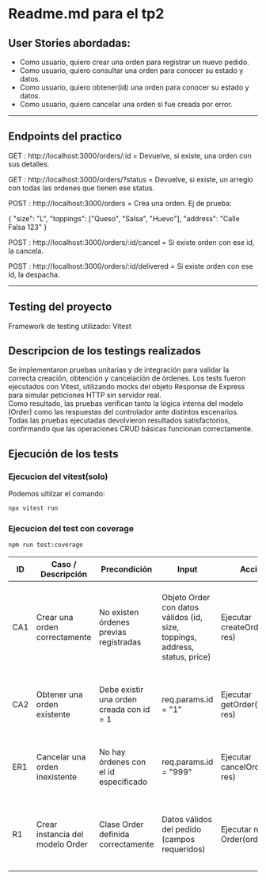 # Readme.md para el tp2

## User Stories abordadas:
- Como usuario, quiero crear una orden para registrar un nuevo pedido.
- Como usuario, quiero consultar una orden para conocer su estado y datos.
- Como usuario, quiero obtener(id) una orden para conocer su estado y datos.
- Como usuario, quiero cancelar una orden si fue creada por error.

---

## Endpoints del practico

GET : http://localhost:3000/orders/:id = Devuelve, si existe, una orden con sus detalles.

GET : http://localhost:3000/orders/?status = Devuelve, si existe, un arreglo con todas las ordenes que tienen ese status.

POST : http://localhost:3000/orders = Crea una orden. Ej de prueba: 

{
"size": "L",
"toppings": ["Queso", "Salsa", "Huevo"],
"address": "Calle Falsa 123"
}

POST : http://localhost:3000/orders/:id/cancel = Si existe orden con ese id, la cancela.

POST : http://localhost:3000/orders/:id/delivered = Si existe orden con ese id, la despacha.

---

## Testing del proyecto
Framework de testing utilizado: Vitest

## Descripcion de los testings realizados
Se implementaron pruebas unitarias y de integración para validar la correcta creación, obtención y cancelación de órdenes. Los tests fueron ejecutados con Vitest, utilizando mocks del objeto Response de Express para simular peticiones HTTP sin servidor real.     
Como resultado, las pruebas verifican tanto la lógica interna del modelo (Order) como las respuestas del controlador ante distintos escenarios. Todas las pruebas ejecutadas devolvieron resultados satisfactorios, confirmando que las operaciones CRUD básicas funcionan correctamente.

## Ejecución de los tests
### Ejecucion del vitest(solo)

Podemos ultilzar el comando:
```Bash
npx vitest run
```

### Ejecucion del test con coverage
```Bash
npm run test:coverage
```

| ID  | Caso / Descripción                 | Precondición                               | Input                                                                                     | Acción                           | Resultado esperado                                                                                | Test                       |
| --- | ---------------------------------- | ------------------------------------------ | ----------------------------------------------------------------------------------------- | -------------------------------- | ------------------------------------------------------------------------------------------------- | -------------------------- |
| CA1 | Crear una orden correctamente      | No existen órdenes previas registradas     | Objeto Order con datos válidos (id, size, toppings, address, status, price) | Ejecutar createOrder(req, res) | La orden se agrega a la lista orders, responde con código 201 y JSON con los datos ingresados | order.controller.test.ts |
| CA2 | Obtener una orden existente        | Debe existir una orden creada con id = 1 | req.params.id = "1"                                                                     | Ejecutar getOrder(req, res)    | Devuelve código 200 y JSON con los datos de la orden solicitada                                 | order.controller.test.ts |
| ER1 | Cancelar una orden inexistente     | No hay órdenes con el id especificado    | req.params.id = "999"                                                                   | Ejecutar cancelOrder(req, res) | Devuelve error 404 con mensaje “Order not found”                                                | order.controller.test.ts |
| R1  | Crear instancia del modelo Order | Clase Order definida correctamente       | Datos válidos del pedido (campos requeridos)                                              | Ejecutar new Order(orderData)  | Se crea una instancia con las propiedades correctas y tipo esperado                               | order.model.test.ts      |
